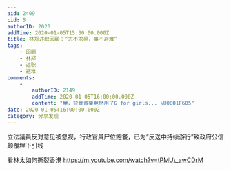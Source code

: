 ```yaml
---
aid: 2409
cid: 5
authorID: 2020
addTime: 2020-01-05T15:30:00.000Z
title: 林郑述职回顧：“志不求易，事不避难”
tags:
    - 回顧
    - 林郑
    - 述职
    - 避难
comments:
    -
        authorID: 2149
        addTime: 2020-01-05T16:00:00.000Z
        content: "暈，背景音樂竟然用了G for girls... \U0001F605"
date: 2020-01-05T16:00:00.000Z
category: 分享发现
---
```


立法議員反对意见被忽视，行政官員尸位飽餐，已为“反送中持续游行”致政府公信颠覆埋下引线

看林太如何撕裂香港 https://m.youtube.com/watch?v=tPMU\_awCDrM
